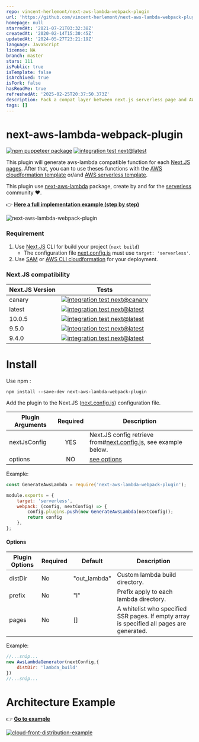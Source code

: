 ```yaml
---
repo: vincent-herlemont/next-aws-lambda-webpack-plugin
url: 'https://github.com/vincent-herlemont/next-aws-lambda-webpack-plugin'
homepage: null
starredAt: '2021-07-21T03:32:38Z'
createdAt: '2020-02-14T15:30:45Z'
updatedAt: '2024-05-27T23:21:19Z'
language: JavaScript
license: NA
branch: master
stars: 111
isPublic: true
isTemplate: false
isArchived: true
isFork: false
hasReadMe: true
refreshedAt: '2025-02-25T20:37:50.373Z'
description: Pack a compat layer between next.js serverless page and AWS Lambda.
tags: []
---
```


# next-aws-lambda-webpack-plugin

[![npm puppeteer package](https://img.shields.io/npm/v/next-aws-lambda-webpack-plugin.svg)](https://www.npmjs.com/package/next-aws-lambda-webpack-plugin)
[![integration test next@latest](https://github.com/vincent-herlemont/next-aws-lambda-webpack-plugin/workflows/integration%20test%20next@latest/badge.svg?branch=master)](https://github.com/vincent-herlemont/next-aws-lambda-webpack-plugin/actions)

This plugin will generate aws-lambda compatible function for each [Next.JS pages](https://nextjs.org/docs/basic-features/pages).
After that, you can to use theses functions with the [AWS cloudformation template](https://aws.amazon.com/cloudformation/resources/templates/) or/and [AWS serverless template](https://docs.aws.amazon.com/serverless-application-model/latest/developerguide/what-is-sam.html).

This plugin use [next-aws-lambda](https://www.npmjs.com/package/next-aws-lambda) package,
create by and for the [serverless](https://serverless.com/) community :heart:.

:point_right: **[Here a full implementation example (step by step)](https://github.com/vincent-herlemont/next-aws-lambda-webpack-plugin/blob/master/example/readme.md)**

![next-aws-lambda-webpack-plugin](./assets/next-aws-lambda-webpack-plugin.png)

### Requirement

1. Use [Next.JS](https://nextjs.org/docs/getting-started) CLI for build your project (`next build`)
   - The configuration file [next.config.js](https://nextjs.org/docs/api-reference/next.config.js/build-target) must use `target: 'serverless'`.
2. Use [SAM](https://docs.aws.amazon.com/serverless-application-model/latest/developerguide/what-is-sam.html) or [AWS CLI cloudformation](https://docs.aws.amazon.com/cli/latest/reference/cloudformation/index.html) for your deployment.

### Next.JS compatibility

| Next.JS Version | Tests                                                                                                                                                                                                                                                  |
| --------------- | ------------------------------------------------------------------------------------------------------------------------------------------------------------------------------------------------------------------------------------------------------ |
| canary          | [![integration test next@canary](https://github.com/vincent-herlemont/next-aws-lambda-webpack-plugin/workflows/integration%20test%20next@canary/badge.svg)](https://github.com/vincent-herlemont/next-aws-lambda-webpack-plugin/actions)               |
| latest          | [![integration test next@latest](https://github.com/vincent-herlemont/next-aws-lambda-webpack-plugin/workflows/integration%20test%20next@latest/badge.svg?branch=master)](https://github.com/vincent-herlemont/next-aws-lambda-webpack-plugin/actions) |
| 10.0.5          | [![integration test next@latest](https://github.com/vincent-herlemont/next-aws-lambda-webpack-plugin/workflows/integration%20test%20next@10.0.5/badge.svg?branch=master)](https://github.com/vincent-herlemont/next-aws-lambda-webpack-plugin/actions) |
| 9.5.0           | [![integration test next@latest](https://github.com/vincent-herlemont/next-aws-lambda-webpack-plugin/workflows/integration%20test%20next@9.5.0/badge.svg?branch=master)](https://github.com/vincent-herlemont/next-aws-lambda-webpack-plugin/actions)  |
| 9.4.0           | [![integration test next@latest](https://github.com/vincent-herlemont/next-aws-lambda-webpack-plugin/workflows/integration%20test%20next@9.4.0/badge.svg?branch=master)](https://github.com/vincent-herlemont/next-aws-lambda-webpack-plugin/actions)  |

# Install

Use npm :

```
npm install --save-dev next-aws-lambda-webpack-plugin
```

Add the plugin to the Next.JS ([next.config.js](https://nextjs.org/docs/api-reference/next.config.js/custom-webpack-config)) configuration file.

| Plugin Arguments | Required | Description                                                                                                                                   |
| ---------------- | :------: | --------------------------------------------------------------------------------------------------------------------------------------------- |
| nextJsConfig     |   YES    | Next.JS config retrieve from#[next.config.js](https://nextjs.org/docs/api-reference/next.config.js/custom-webpack-config), see example below. |
| options          |    NO    | [see options](#options)                                                                                                                       |

Example:

```Javascript
const GenerateAwsLambda = require('next-aws-lambda-webpack-plugin');

module.exports = {
    target: 'serverless',
    webpack: (config, nextConfig) => {
        config.plugins.push(new GenerateAwsLambda(nextConfig));
        return config
    },
};
```

#### Options

| Plugin Options | Required | Default      | Description                                                                               |
| -------------- | -------- | ------------ | ----------------------------------------------------------------------------------------- |
| distDir        | No       | "out_lambda" | Custom lambda build directory.                                                            |
| prefix         | No       | "l"          | Prefix apply to each lambda directory.                                                    |
| pages          | No       | []           | A whitelist who specified SSR pages. If empty array is specified all pages are generated. |

Example:

```Javascript
//...snip...
new AwsLambdaGenerator(nextConfig,{
    distDir: 'lambda_build'
})
//...snip...
```

# Architecture Example

:point_right: **[Go to example](https://github.com/vincent-herlemont/next-aws-lambda-webpack-plugin/blob/master/example/readme.md)**

[![cloud-front-distribution-example](./assets/cloud-front-distribution-example.png)](https://github.com/vincent-herlemont/next-aws-lambda-webpack-plugin/blob/master/example/readme.md)
